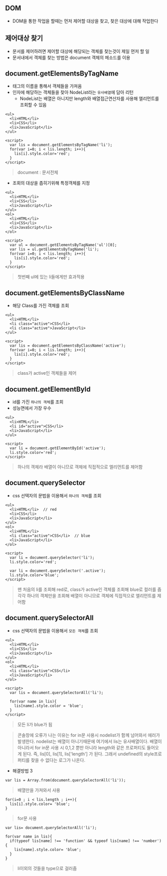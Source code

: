 ## DOM
- DOM을 통한 작업을 할때는 먼저 제어할 대상을 찾고, 찾은 대상에 대해 작업한다


## 제어대상 찾기
- 문서를 제어하려면 제어할 대상에 해당되는 객체를 찾는것이 제일 먼저 할 일
- 문서내에서 객체를 찾는 방법은 document 객체의 메소드를 이용


## document.getElementsByTagName
- 태그의 이름을 통해서 객체들을 가져옴
- 인자에 해당하는 객체들을 찾아 NodeList라는 `유사배열`에 담아 리턴
  - NodeList는 배열은 아니지만 length와 배열접근연산자를 사용해 엘리먼트를 조회할 수 있음
```
<ul>
  <li>HTML</li>
  <li>CSS</li>
  <li>JavaScript</li>
</ul>

<script>
  var lis = document.getElementsByTagName('li');
  for(var i=0; i < lis.length; i++){
    lis[i].style.color='red';   
  }
</script>
```
> document : 문서전체

- 조회의 대상을 좁히기위해 특정객체를 지정
```
<ul>
  <li>HTML</li>
  <li>CSS</li>
  <li>JavaScript</li>
</ul>
<ol>
  <li>HTML</li>
  <li>CSS</li>
  <li>JavaScript</li>
</ol>

<script>
  var ul = document.getElementsByTagName('ul')[0];
  var lis = ul.getElementsByTagName('li');
  for(var i=0; i < lis.length; i++){
    lis[i].style.color='red';   
  }
</script>
```
> 첫번째 ul에 있는 li들에게만 효과적용


## document.getElementsByClassName
- 해당 Class를 가진 객체를 조회
```
<ul>
  <li>HTML</li>
  <li class="active">CSS</li>
  <li class="active">JavaScript</li>
</ul>

<script>
  var lis = document.getElementsByClassName('active');
  for(var i=0; i < lis.length; i++){
    lis[i].style.color='red';   
  }
</script>
```
> class가 active인 객체들을 제어


## document.getElementById
- id를 가진 `하나의 객체`를 조회
- 성능면에서 가장 우수
```
<ul>
  <li>HTML</li>
  <li id="active">CSS</li>
  <li>JavaScript</li>
</ul>

<script>
  var li = document.getElementById('active');
  li.style.color='red';
</script>
```
> 하나의 객체라 배열이 아니므로 객체에 직접적으로 엘리먼트를 제어함


## document.querySelector
- css 선택자의 문법을 이용해서 `하나의 객체`를 조회
```
<ul>
  <li>HTML</li>  // red
  <li>CSS</li>
  <li>JavaScript</li>
</ul>
<ol>
  <li>HTML</li>
  <li class="active">CSS</li>  // blue
  <li>JavaScript</li>
</ol>

<script>
  var li = document.querySelector('li');
  li.style.color='red';
 
  var li = document.querySelector('.active');
  li.style.color='blue';
</script>
```
> 맨 처음의 li를 조회해 red로, class가 active인 객체를 조회해 blue로 컬러를 줌<br/>각각 하나의 객체만을 조회해 배열이 아니므로 객체에 직접적으로 엘리먼트를 제어함


## document.querySelectorAll
- css 선택자의 문법을 이용해서 `모든 객체`를 조회
```
<ul>
  <li>HTML</li>
  <li>CSS</li>
  <li>JavaScript</li>
</ul>
<ol>
  <li>HTML</li>
  <li class="active">CSS</li>
  <li>JavaScript</li>
</ol>

<script>
  var lis = document.querySelectorAll('li');
  
  for(var name in lis){
    lis[name].style.color = 'blue';
  }
</script>
```
> 모든 li가 blue가 됨

> 콘솔창에 오류가 나는 이유는 for in문 사용시 nodelist가 함께 넘어와서 에러가 발생한다. nodelist는 배열이 아니기때문에 여기에서 lis는 유사배열이다. 배열이 아니라서 for in문 사용 시 0,1,2 뿐만 아니라 length와 같은 프로퍼티도 들어오게 된다. 즉, lis[0], lis[1], lis['length'] 가 된다. 그래서 undefined의 style프로퍼티를 찾을 수 없다는 로그가 나온다.

- 해결방법 3
```
var lis = Array.from(document.querySelectorAll('li'));
```
> 배열만을 가져와서 사용

```
for(i=0 ; i < lis.length ; i++){
  lis[i].style.color= 'blue';
}
```
> for문 사용

```
var lis= document.querySelectorAll('li');

for(var name in lis){
  if(typeof lis[name] !== 'function' && typeof lis[name] !== 'number'){
    lis[name].style.color= 'blue';
  }
}
```
> li이외의 것들을 type으로 걸러줌
